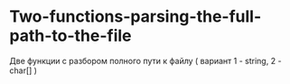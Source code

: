 # Two-functions-parsing-the-full-path-to-the-file
Две функции с разбором полного пути к файлу ( вариант 1 - string, 2 - char[] )
